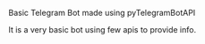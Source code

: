 Basic Telegram Bot
made using pyTelegramBotAPI

It is a very basic bot using few apis to provide info. 
